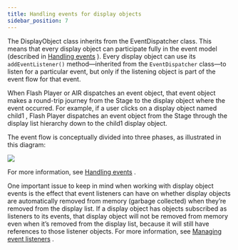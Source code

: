 ```yaml
---
title: Handling events for display objects
sidebar_position: 7
---
```


The DisplayObject class inherits from the EventDispatcher class. This means that every display object can participate fully in the event model (described in [Handling events](/docs/development/core-actionscript-classes/handling-events) ). Every display object can use its `addEventListener()` method—inherited from the `EventDispatcher` class—to listen for a particular event, but only if the listening object is part of the event flow for that event.

When Flash Player or AIR dispatches an event object, that event object makes a round-trip journey from the Stage to the display object where the event occurred. For example, if a user clicks on a display object named child1 , Flash Player dispatches an event object from the Stage through the display list hierarchy down to the child1 display object.

The event flow is conceptually divided into three phases, as illustrated in this diagram:

![](images/dp_stage_parent_Node.png)

For more information, see [Handling events](/docs/development/core-actionscript-classes/handling-events) .

One important issue to keep in mind when working with display object events is the effect that event listeners can have on whether display objects are automatically removed from memory (garbage collected) when they’re removed from the display list. If a display object has objects subscribed as listeners to its events, that display object will not be removed from memory even when it’s removed from the display list, because it will still have references to those listener objects. For more information, see [Managing event listeners](/docs/development/core-actionscript-classes/handling-events/event-listeners) .
